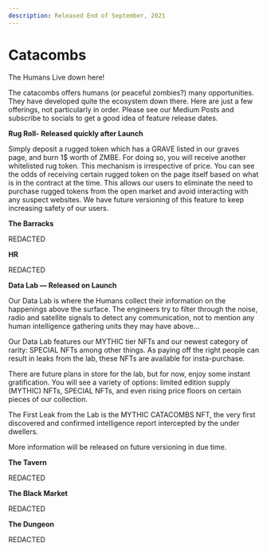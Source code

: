 ```yaml
---
description: Released End of September, 2021
---
```


# Catacombs

The Humans Live down here!

The catacombs offers humans (or peaceful zombies?) many opportunities. They have developed quite the ecosystem down there. Here are just a few offerings, not particularly in order. Please see our Medium Posts and subscribe to socials to get a good idea of feature release dates.

**Rug Roll- Released quickly after Launch**

Simply deposit a rugged token which has a GRAVE listed in our graves page, and burn 1$ worth of ZMBE. For doing so, you will receive another whitelisted rug token. This mechanism is irrespective of price. You can see the odds of receiving certain rugged token on the page itself based on what is in the contract at the time. This allows our users to eliminate the need to purchase rugged tokens from the open market and avoid interacting with any suspect websites. We have future versioning of this feature to keep increasing safety of our users.

**The Barracks**

REDACTED

**HR**

REDACTED

**Data Lab — Released on Launch**

Our Data Lab is where the Humans collect their information on the happenings above the surface. The engineers try to filter through the noise, radio and satellite signals to detect any communication, not to mention any human intelligence gathering units they may have above…

Our Data Lab features our MYTHIC tier NFTs and our newest category of rarity: SPECIAL NFTs among other things. As paying off the right people can result in leaks from the lab, these NFTs are available for insta-purchase.

There are future plans in store for the lab, but for now, enjoy some instant gratification. You will see a variety of options: limited edition supply (MYTHIC) NFTs, SPECIAL NFTs, and even rising price floors on certain pieces of our collection.

The First Leak from the Lab is the MYTHIC CATACOMBS NFT, the very first discovered and confirmed intelligence report intercepted by the under dwellers.

More information will be released on future versioning in due time.

**The Tavern**

REDACTED

**The Black Market**

REDACTED

**The Dungeon**

REDACTED

